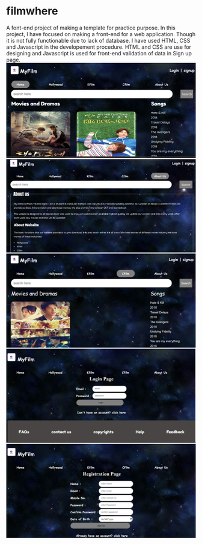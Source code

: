 # filmwhere

A font-end project of making a template for practice purpose.
In this project, I have focused on making a front-end for a web application. Though it is not fully functionable due to lack of database. I have used HTML, CSS and Javascript in the developement procedure. HTML and CSS are use for designing and Javascript is used for front-end validation of data in Sign up page.
</br>
<img src="image/f1.jpg">
<br>
<img src="image/f2.jpg">
<br>
<img src="image/f3.jpg">
<br>
<img src="image/f4.jpg">
<br>
<img src="image/f5.jpg">
